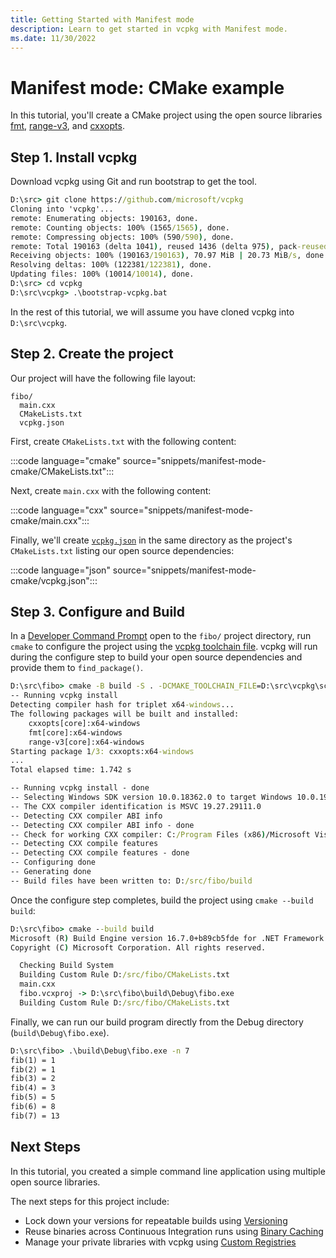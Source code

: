 ```yaml
---
title: Getting Started with Manifest mode
description: Learn to get started in vcpkg with Manifest mode.
ms.date: 11/30/2022
---
```

# Manifest mode: CMake example

In this tutorial, you'll create a CMake project using the open source libraries [fmt](https://github.com/fmtlib/fmt), [range-v3](https://github.com/ericniebler/range-v3), and [cxxopts](https://github.com/jarro2783/cxxopts).

## Step 1. Install vcpkg

Download vcpkg using Git and run bootstrap to get the tool.

```cmd
D:\src> git clone https://github.com/microsoft/vcpkg
Cloning into 'vcpkg'...
remote: Enumerating objects: 190163, done.
remote: Counting objects: 100% (1565/1565), done.
remote: Compressing objects: 100% (590/590), done.
remote: Total 190163 (delta 1041), reused 1436 (delta 975), pack-reused 188598     
Receiving objects: 100% (190163/190163), 70.97 MiB | 20.73 MiB/s, done.
Resolving deltas: 100% (122381/122381), done.
Updating files: 100% (10014/10014), done.
D:\src> cd vcpkg
D:\src\vcpkg> .\bootstrap-vcpkg.bat
```

In the rest of this tutorial, we will assume you have cloned vcpkg into `D:\src\vcpkg`.

## Step 2. Create the project

Our project will have the following file layout:

```
fibo/
  main.cxx
  CMakeLists.txt
  vcpkg.json
```

First, create `CMakeLists.txt` with the following content:

:::code language="cmake" source="snippets/manifest-mode-cmake/CMakeLists.txt":::

Next, create `main.cxx` with the following content:

:::code language="cxx" source="snippets/manifest-mode-cmake/main.cxx":::

Finally, we'll create [`vcpkg.json`](../reference/vcpkg-json.md) in the same directory as the project's `CMakeLists.txt` listing our open source dependencies:

:::code language="json" source="snippets/manifest-mode-cmake/vcpkg.json":::

## Step 3. Configure and Build

In a [Developer Command Prompt](/visualstudio/ide/reference/command-prompt-powershell) open to the `fibo/` project directory, run `cmake` to configure the project using the [vcpkg toolchain file](../users/buildsystems/cmake-integration.md#cmake_toolchain_file). vcpkg will run during the configure step to build your open source dependencies and provide them to `find_package()`.

```cmd
D:\src\fibo> cmake -B build -S . -DCMAKE_TOOLCHAIN_FILE=D:\src\vcpkg\scripts\buildsystems\vcpkg.cmake
-- Running vcpkg install
Detecting compiler hash for triplet x64-windows...
The following packages will be built and installed:
    cxxopts[core]:x64-windows
    fmt[core]:x64-windows
    range-v3[core]:x64-windows
Starting package 1/3: cxxopts:x64-windows
...
Total elapsed time: 1.742 s

-- Running vcpkg install - done
-- Selecting Windows SDK version 10.0.18362.0 to target Windows 10.0.19041.
-- The CXX compiler identification is MSVC 19.27.29111.0
-- Detecting CXX compiler ABI info
-- Detecting CXX compiler ABI info - done
-- Check for working CXX compiler: C:/Program Files (x86)/Microsoft Visual Studio/2019/Community/VC/Tools/MSVC/14.27.29110/bin/Hostx64/x64/cl.exe - skipped
-- Detecting CXX compile features
-- Detecting CXX compile features - done
-- Configuring done
-- Generating done
-- Build files have been written to: D:/src/fibo/build
```

Once the configure step completes, build the project using `cmake --build build`:

```cmd
D:\src\fibo> cmake --build build
Microsoft (R) Build Engine version 16.7.0+b89cb5fde for .NET Framework
Copyright (C) Microsoft Corporation. All rights reserved.

  Checking Build System
  Building Custom Rule D:/src/fibo/CMakeLists.txt
  main.cxx
  fibo.vcxproj -> D:\src\fibo\build\Debug\fibo.exe
  Building Custom Rule D:/src/fibo/CMakeLists.txt
```

Finally, we can run our build program directly from the Debug directory (`build\Debug\fibo.exe`).

```cmd
D:\src\fibo> .\build\Debug\fibo.exe -n 7 
fib(1) = 1
fib(2) = 1
fib(3) = 2
fib(4) = 3
fib(5) = 5
fib(6) = 8
fib(7) = 13
```

## Next Steps

In this tutorial, you created a simple command line application using multiple open source libraries.

The next steps for this project include:

- Lock down your versions for repeatable builds using [Versioning](../users/versioning.concepts.md)
- Reuse binaries across Continuous Integration runs using [Binary Caching](../users/binarycaching.md)
- Manage your private libraries with vcpkg using [Custom Registries](../maintainers/registries.md)
